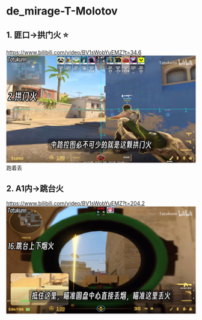 # de_mirage-T-Molotov

## 1. 匪口->拱门火 ⭐
https://www.bilibili.com/video/BV1sWobYuEMZ?t=34.6
![alt text](<../../assets/de_mirage-T-Molotov/image.png>)
跑着丢

## 2. A1内->跳台火
https://www.bilibili.com/video/BV1sWobYuEMZ?t=204.2
![alt text](<../../assets/de_mirage-T-Molotov/image-1.png>)
